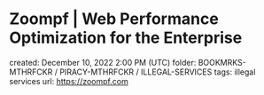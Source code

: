 # Zoompf | Web Performance Optimization for the Enterprise

created: December 10, 2022 2:00 PM (UTC)
folder: BOOKMRKS-MTHRFCKR / PIRACY-MTHRFCKR / ILLEGAL-SERVICES
tags: illegal services
url: https://zoompf.com